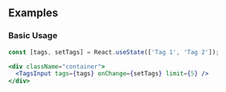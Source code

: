 ## Examples

### Basic Usage

```jsx
const [tags, setTags] = React.useState(['Tag 1', 'Tag 2']);

<div className="container">
  <TagsInput tags={tags} onChange={setTags} limit={5} />
</div>
```
